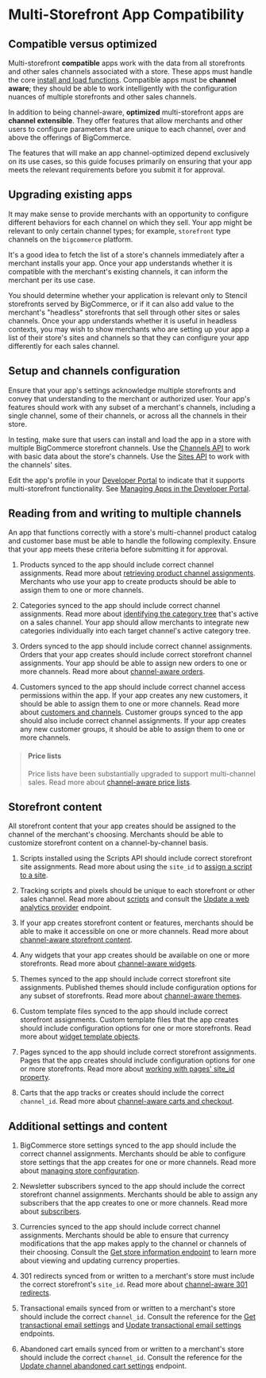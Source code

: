 # Multi-Storefront App Compatibility

## Compatible versus optimized

Multi-storefront **compatible** apps work with the data from all storefronts and other sales channels associated with a store. These apps must handle the core [install and load functions](/api-docs/apps/guide/callbacks). Compatible apps must be **channel aware**; they should be able to work intelligently with the configuration nuances of multiple storefronts and other sales channels.

In addition to being channel-aware, **optimized** multi-storefront apps are **channel extensible**. They offer features that allow merchants and other users to configure parameters that are unique to each channel, over and above the offerings of BigCommerce. 

The features that will make an app channel-optimized depend exclusively on its use cases, so this guide focuses primarily on ensuring that your app meets the relevant requirements before you submit it for approval.

## Upgrading existing apps

It may make sense to provide merchants with an opportunity to configure different behaviors for each channel on which they sell. Your app might be relevant to only certain channel types; for example, `storefront` type channels on the `bigcommerce` platform. 

It's a good idea to fetch the list of a store's channels immediately after a merchant installs your app. Once your app understands whether it is compatible with the merchant's existing channels, it can inform the merchant per its use case.

You should determine whether your application is relevant only to Stencil storefronts served by BigCommerce, or if it can also add value to the merchant's "headless" storefronts that sell through other sites or sales channels. Once your app understands whether it is useful in headless contexts, you may wish to show merchants who are setting up your app a list of their store's sites and channels so that they can configure your app differently for each sales channel.

## Setup and channels configuration

Ensure that your app's settings acknowledge multiple storefronts and convey that understanding to the merchant or authorized user. Your app's features should work with any subset of a merchant's channels, including a single channel, some of their channels, or across all the channels in their store. 

In testing, make sure that users can install and load the app in a store with multiple BigCommerce storefront channels. Use the [Channels API](/api-reference/store-management/channels) to work with basic data about the store's channels. Use the [Sites API](/api-reference/store-management/sites) to work with the channels' sites.

Edit the app's profile in your [Developer Portal](https://devtools.bigcommerce.com/my/apps) to indicate that it supports multi-storefront functionality. See [Managing Apps in the Developer Portal](/api-docs/apps/guide/developer-portal#enable-multi-storefront-functionality).


## Reading from and writing to multiple channels

An app that functions correctly with a store's multi-channel product catalog and customer base must be able to handle the following complexity. Ensure that your app meets these criteria before submitting it for approval.

1. Products synced to the app should include correct channel assignments. Read more about [retrieving product channel assignments](/api-docs/multi-storefront/api-guide#products). Merchants who use your app to create products should be able to assign them to one or more channels.

2. Categories synced to the app should include correct channel assignments. Read more about [identifying the category tree](/api-docs/multi-storefront/api-guide#categories) that's active on a sales channel. Your app should allow merchants to integrate new categories individually into each target channel's active category tree.

3. Orders synced to the app should include correct channel assignments. Orders that your app creates should include correct storefront channel assignments. Your app should be able to assign new orders to one or more channels. Read more about [channel-aware orders](/api-docs/multi-storefront/api-guide#orders).

4. Customers synced to the app should include correct channel access permissions within the app. If your app creates any new customers, it should be able to assign them to one or more channels. Read more about [customers and channels](/api-docs/multi-storefront/api-guide#customers). Customer groups synced to the app should also include correct channel assignments. If your app creates any new customer groups, it should be able to assign them to one or more channels.

<!-- theme: info -->
> #### Price lists
> Price lists have been substantially upgraded to support multi-channel sales. Read more about [channel-aware price lists](/api-docs/multi-storefront/api-guide#price-lists). 

## Storefront content

All storefront content that your app creates should be assigned to the channel of the merchant's choosing. Merchants should be able to customize storefront content on a channel-by-channel basis.

1. Scripts installed using the Scripts API should include correct storefront site assignments. Read more about using the `site_id` to [assign a script to a site](/api-docs/multi-storefront/api-guide#scripts).

2. Tracking scripts and pixels should be unique to each storefront or other sales channel. Read more about [scripts](/api-docs/multi-storefront/api-guide#scripts) and consult the [Update a web analytics provider](/api-reference/store-management/settings/analytics/putwebanalyticsprovider) endpoint.

3. If your app creates storefront content or features, merchants should be able to make it accessible on one or more channels. Read more about [channel-aware storefront content](/api-docs/multi-storefront/api-guide#storefront-and-content).

4. Any widgets that your app creates should be available on one or more storefronts. Read more about [channel-aware widgets](/api-docs/multi-storefront/api-guide#widgets).

5. Themes synced to the app should include correct storefront site assignments. Published themes should include configuration options for any subset of storefronts. Read more about [channel-aware themes](/api-docs/multi-storefront/api-guide#themes).

6. Custom template files synced to the app should include correct storefront assignments. Custom template files that the app creates should include configuration options for one or more storefronts. Read more about [widget template objects](/api-reference/store-management/widgets/widget-template/getwidgettemplate).

7. Pages synced to the app should include correct storefront assignments. Pages that the app creates should include configuration options for one or more storefronts. Read more about [working with pages' site_id property](/api-docs/multi-storefront/api-guide#pages).

8. Carts that the app tracks or creates should include the correct `channel_id`. Read more about [channel-aware carts and checkout](/api-docs/multi-storefront/api-guide#cart-and-checkout).

## Additional settings and content

1. BigCommerce store settings synced to the app should include the correct channel assignments. Merchants should be able to configure store settings that the app creates for one or more channels. Read more about [managing store configuration](/api-docs/store-management/settings).

2. Newsletter subscribers synced to the app should include the correct storefront channel assignments. Merchants should be able to assign any subscribers that the app creates to one or more channels. Read more about [subscribers](/api-docs/multi-storefront/api-guide#subscribers).

3. Currencies synced to the app should include correct channel assignments. Merchants should be able to ensure that currency modifications that the app makes apply to the channel or channels of their choosing. Consult the [Get store information endpoint](/api-reference/store-management/store-information-api/store-information/getstore) to learn more about viewing and updating currency properties.


4. 301 redirects synced from or written to a merchant's store must include the correct storefront's `site_id`. Read more about [channel-aware 301 redirects](/api-docs/multi-storefront/api-guide#redirects).


5. Transactional emails synced from or written to a merchant's store should include the correct `channel_id`. Consult the reference for the [Get transactional email settings](/api-reference/store-management/settings/email-statuses/get-settings-emails-enabled) and [Update transactional email settings](/api-reference/store-management/settings/email-statuses/put-settings-transactional-emails-enabled) endpoints.


6. Abandoned cart emails synced from or written to a merchant's store should include the correct `channel_id`. Consult the reference for the [Update channel abandoned cart settings](/api-reference/store-management/abandoned-carts/abandoned-carts-settings/updatechannelabandonedcartsettings) endpoint.
